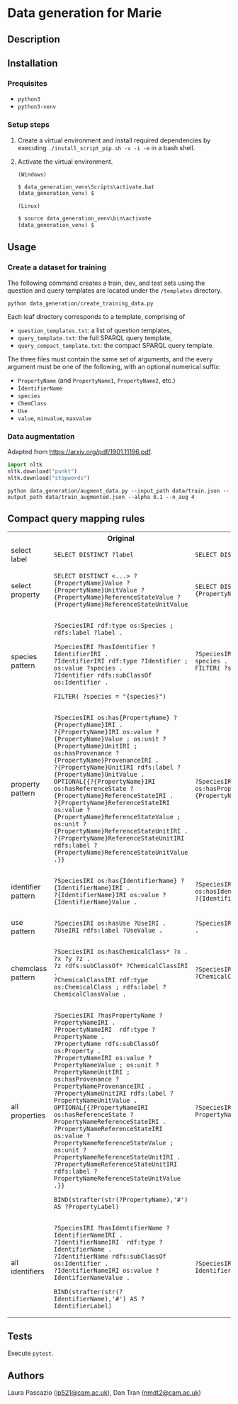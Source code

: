 # Data generation for Marie

## Description

## Installation

### Prequisites
- `python3`
- `python3-venv`

### Setup steps

1. Create a virtual environment and install required dependencies by executing `./install_script_pip.sh -v -i -e` in a bash shell. 
1. Activate the virtual environment.

   `(Windows)`

   ```cmd
   $ data_generation_venv\Scripts\activate.bat
   (data_generation_venv) $
   ```

   `(Linux)`

   ```cmd
   $ source data_generation_venv\bin\activate
   (data_generation_venv) $
   ```

## Usage

### Create a dataset for training

The following command creates a train, dev, and test sets using the question and query templates are located under the `/templates` directory. 

```
python data_generation/create_training_data.py
```

Each leaf directory corresponds to a template, comprising of
- `question_templates.txt`: a list of question templates,
- `query_template.txt`: the full SPARQL query template,
- `query_compact_template.txt`: the compact SPARQL query template.

The three files must contain the same set of arguments, and the every argument must be one of the following, with an optional numerical suffix:
- `PropertyName` (and `PropertyName1`, `PropertyName2`, etc.)
- `IdentifierName`
- `species`
- `ChemClass`
- `Use`
- `value`, `minvalue`, `maxvalue`

### Data augmentation

Adapted from https://arxiv.org/pdf/1901.11196.pdf.

```python
import nltk
nltk.download("punkt")
nltk.download("stopwords")
```

```
python data_generation/augment_data.py --input_path data/train.json --output_path data/train_augmented.json --alpha 0.1 --n_aug 4
```

## Compact query mapping rules

<table>
<tr>
<th></th>
<th>Original</th>
<th>Compact</th>
</tr>

<tr>
<td>select label</td>
<td>

```
SELECT DISTINCT ?label
```

</td>
<td>

```
SELECT DISTINCT
```

</td>
</tr>

<tr>
<td>select property</td>
<td>

```
SELECT DISTINCT <...> ?{PropertyName}Value ?{PropertyName}UnitValue ?{PropertyName}ReferenceStateValue ?{PropertyName}ReferenceStateUnitValue
```

</td>
<td>

```
SELECT DISTINCT <...> ?{PropertyName}Value
```

</td>
</tr>

<tr>
<td>species pattern</td>
<td>

```
?SpeciesIRI rdf:type os:Species ; rdfs:label ?label .

?SpeciesIRI ?hasIdentifier ?IdentifierIRI .
?IdentifierIRI rdf:type ?Identifier ; os:value ?species .
?Identifier rdfs:subClassOf os:Identifier .

FILTER( ?species = "{species}")
```

</td>
<td>

```
?SpeciesIRI ?hasIdentifier ?species .
FILTER( ?species = "{species}")
```

</td>
</tr>

<tr>
<td>property pattern</td>
<td>

```
?SpeciesIRI os:has{PropertyName} ?{PropertyName}IRI .
?{PropertyName}IRI os:value ?{PropertyName}Value ; os:unit ?{PropertyName}UnitIRI ; os:hasProvenance ?{PropertyName}ProvenanceIRI . 
?{PropertyName}UnitIRI rdfs:label ?{PropertyName}UnitValue .
OPTIONAL{{?{PropertyName}IRI os:hasReferenceState ?{PropertyName}ReferenceStateIRI .
?{PropertyName}ReferenceStateIRI os:value ?{PropertyName}ReferenceStateValue ; os:unit ?{PropertyName}ReferenceStateUnitIRI .
?{PropertyName}ReferenceStateUnitIRI rdfs:label ?{PropertyName}ReferenceStateUnitValue .}}
```

</td>
<td>

```
?SpeciesIRI os:hasProperty{PropertyName} ?{PropertyName}Value .
```

</td>
</tr>

<tr>
<td>identifier pattern</td>
<td>

```
?SpeciesIRI os:has{IdentifierName} ?{IdentifierName}IRI .
?{IdentifierName}IRI os:value ?{IdentifierName}Value .
```

</td>
<td>

```
?SpeciesIRI os:hasIdentifier{IdentifierName} ?{IdentifierName}Value .
```

</td>
</tr>

<tr>
<td>use pattern</td>
<td>

```
?SpeciesIRI os:hasUse ?UseIRI .
?UseIRI rdfs:label ?UseValue .
```

</td>
<td>

```
?SpeciesIRI os:hasUse ?UseValue .
```

</td>
</tr>

<tr>
<td>chemclass pattern</td>
<td>

```
?SpeciesIRI os:hasChemicalClass* ?x .
?x ?y ?z .
?z rdfs:subClassOf* ?ChemicalClassIRI .
?ChemicalClassIRI rdf:type os:ChemicalClass ; rdfs:label ?ChemicalClassValue .
```

</td>
<td>

```
?SpeciesIRI os:hasChemicalClass ?ChemicalClassValue .
```

</td>
</tr>

<tr>
<td>all properties</td>
<td>

```
?SpeciesIRI ?hasPropertyName ?PropertyNameIRI .
?PropertyNameIRI  rdf:type ?PropertyName .
?PropertyName rdfs:subClassOf os:Property .
?PropertyNameIRI os:value ?PropertyNameValue ; os:unit ?PropertyNameUnitIRI ; os:hasProvenance ?PropertyNameProvenanceIRI . 
?PropertyNameUnitIRI rdfs:label ?PropertyNameUnitValue .
OPTIONAL{{?PropertyNameIRI os:hasReferenceState ?PropertyNameReferenceStateIRI . 
?PropertyNameReferenceStateIRI os:value ?PropertyNameReferenceStateValue ; os:unit ?PropertyNameReferenceStateUnitIRI .
?PropertyNameReferenceStateUnitIRI rdfs:label ?PropertyNameReferenceStateUnitValue .}}

BIND(strafter(str(?PropertyName),'#') AS ?PropertyLabel) 
```

</td>
<td>

```
?SpeciesIRI ?hasPropertyName ?PropertyNameValue .
```

</td>
</tr>

<tr>
<td>all identifiers</td>
<td>

```
?SpeciesIRI ?hasIdentifierName ?IdentifierNameIRI .
?IdentifierNameIRI  rdf:type ?IdentifierName .
?IdentifierName rdfs:subClassOf os:Identifier .
?IdentifierNameIRI os:value ?IdentifierNameValue .

BIND(strafter(str(?IdentifierName),'#') AS ?IdentifierLabel)
```

</td>
<td>

```
?SpeciesIRI ?hasIdentifierName ?IdentifierNameValue . 
```

</td>
</tr>

</table>


## Tests

Execute `pytest`.

## Authors

Laura Pascazio (<lp521@cam.ac.uk>), Dan Tran (<nmdt2@cam.ac.uk>)